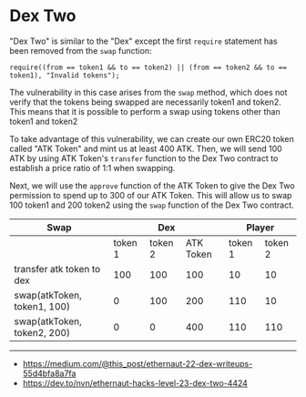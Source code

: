 # Dex Two

"Dex Two" is similar to the "Dex" except the first `require` statement has been removed from the `swap` function:

```solidity
require((from == token1 && to == token2) || (from == token2 && to == token1), "Invalid tokens");
```

The vulnerability in this case arises from the `swap` method, which does not verify that the tokens being swapped are necessarily token1 and token2. This means that it is possible to perform a swap using tokens other than token1 and token2

To take advantage of this vulnerability, we can create our own ERC20 token called "ATK Token" and mint us at least 400 ATK. Then, we will send 100 ATK by using ATK Token's `transfer` function to the Dex Two contract to establish a price ratio of 1:1 when swapping.

Next, we will use the `approve` function of the ATK Token to give the Dex Two permission to spend up to 300 of our ATK Token. This will allow us to swap 100 token1 and 200 token2 using the `swap` function of the Dex Two contract.

<table>
    <thead>
        <tr>
            <th rowspan="2">Swap</th>
            <th colspan="3">Dex</th>
            <th colspan="2">Player</th>
        </tr>
    </thead>
    <tbody>
        <tr>
            <td></td>
            <td>token 1</td>
            <td>token 2</td>
            <td>ATK Token</td>
            <td>token 1</td>
            <td>token 2</td>
        </tr>
        <tr>
            <td>transfer atk token to dex </td>
            <td>100</td>
            <td>100</td>
            <td>100</td>
            <td>10</td>
            <td>10</td>
        </tr>
        <tr>
            <td>swap(atkToken, token1, 100)</td>
            <td>0</td>
            <td>100</td>
            <td>200</td>
            <td>110</td>
            <td>10</td>
        </tr>
        <tr>
            <td>swap(atkToken, token2, 200)</td>
            <td>0</td>
            <td>0</td>
            <td>400</td>
            <td>110</td>
            <td>110</td>
        </tr>
    </tbody>
</table>

---

-   https://medium.com/@this_post/ethernaut-22-dex-writeups-55d4bfa8a7fa
-   https://dev.to/nvn/ethernaut-hacks-level-23-dex-two-4424
